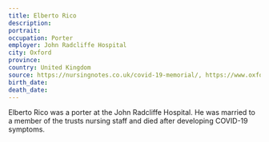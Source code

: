 ```yaml
---
title: Elberto Rico
description: 
portrait: 
occupation: Porter
employer: John Radcliffe Hospital
city: Oxford
province: 
country: United Kingdom
source: https://nursingnotes.co.uk/covid-19-memorial/, https://www.oxfordmail.co.uk/news/18374687.john-radcliffe-announces-death-two-hospital-porters/
birth_date: 
death_date: 
---
```


Elberto Rico was a porter at the John Radcliffe Hospital. He was married to a member of the trusts nursing staff and died after developing COVID-19 symptoms.